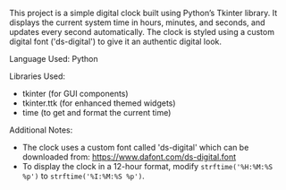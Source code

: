 This project is a simple digital clock built using Python’s Tkinter library. It displays the current system time in hours, minutes, and seconds, and updates every second automatically. The clock is styled using a custom digital font ('ds-digital') to give it an authentic digital look.

Language Used:
Python

Libraries Used:
- tkinter (for GUI components)
- tkinter.ttk (for enhanced themed widgets)
- time (to get and format the current time)

Additional Notes:
- The clock uses a custom font called 'ds-digital' which can be downloaded from: https://www.dafont.com/ds-digital.font
- To display the clock in a 12-hour format, modify `strftime('%H:%M:%S %p')` to `strftime('%I:%M:%S %p')`.
